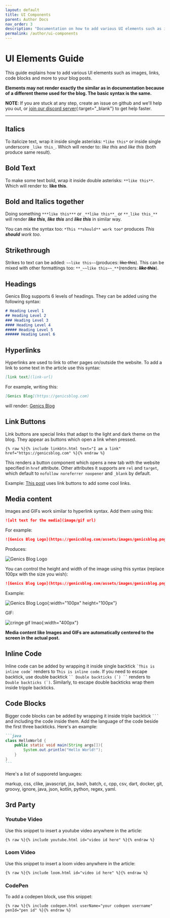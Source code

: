 ```yaml
---
layout: default
title: UI Components
parent: Author Docs
nav_order: 3
description: "Documentation on how to add various UI elements such as images, links buttons and more to your blog posts at Genics Blog."
permalink: /author/ui-components
---
```


# UI Elements Guide

This guide explains how to add various UI elements such as images, links, code blocks and more to your blog posts.

**Elements may not render exactly the similar as in documentation because of a different theme used for the blog. The basic syntax is the same.**

**NOTE**: If you are stuck at any step, create an issue on github and we'll help you out, or [join our discord server](https://discord.genicsblog.com){:target="_blank"} to get help faster.

---

## Italics

To italicize text, wrap it inside single asterisks: `*like this*` or inside single underscore `_like this_`. Which will render to: *like this* and _like this_ (both produce same result).

## Bold Text

To make some text bold, wrap it inside double asterisks: `**like this**`. Which will render to: **like this**.

## Bold and Italics together

Doing something `***like this***` or `_**like this**_` or `**_like this_**` will render ***like this***, _**like this**_ and **_like this_** in similar way.

You can mix the syntax too: `*This **should** work too*` produces *This **should** work too*.

## Strikethrough

Strikes to text can be added: `~~like this~~`(produces: ~~like this~~). This can be mixed with other formattings too: `**_~~like this~~_**`(renders: **_~~like this~~_**).

## Headings

Genics Blog supports 6 levels of headings. They can be added using the following syntax:

```markdown
# Heading Level 1
## Heading Level 2
### Heading Level 3
#### Heading Level 4
##### Heading Level 5
###### Heading Level 6
```

## Hyperlinks

Hyperlinks are used to link to other pages on/outside the website. To add a link to some text in the article use this syntax:

```markdown
[link text](link-url)
```

For example, writing this:

```markdown
[Genics Blog](https://genicsblog.com)
```

will render: [Genics Blog](https://genicsblog.com)

## Link Buttons

Link buttons are special links that adapt to the light and dark theme on the blog. They appear as buttons which open a link when pressed.

```liquid
{% raw %}{% include linkbtn.html text="I am a link" href="https://genicsblog.com" %}{% endraw %}
```

This renders a button component which opens a new tab with the website specified in `href` attribute. Other attributes it supports are `rel` and `target`, which default to `nofollow noreferrer noopener` and `_blank` by default.

Example: [This post](https://genicsblog.com/github-repositories-to-crush-any-programming-interview) uses link buttons to add some cool links.

## Media content

Images and GIFs work similar to hyperlink syntax. Add them using this:

```markdown
![alt text for the media](image/gif url)
```

For example:

```markdown
![Genics Blog Logo](https://genicsblog.com/assets/images/genicsblog.png)
```

Produces:

![Genics Blog Logo](https://genicsblog.com/assets/images/genicsblog.png)

You can control the height and width of the image using this syntax (replace 100px with the size you wish):

```markdown
![Genics Blog Logo](https://genicsblog.com/assets/images/genicsblog.png){:width="100px" height="100px"}
```

Example:

![Genics Blog Logo](https://genicsblog.com/assets/images/genicsblog.png){:width="100px" height="100px"}

GIF:

![cringe gif lmao](https://c.tenor.com/iSVDwxuQUKsAAAAd/vibing-cat-vibing.gif){:width="400px"}

**Media content like Images and GIFs are automatically centered to the screen in the actual post.**

## Inline Code

Inline code can be added by wrapping it inside single backtick `` `This is inline code` `` renders to `This is inline code`. If you need to escape backtick, use double backtick ``` `` Double backticks (`) `` ``` renders to `` Double backticks (`) ``. Similarly, to escape double backticks wrap them inside tripple backticks.

## Code Blocks

Bigger code blocks can be added by wrapping it inside triple backtick ```` ``` ```` and including the code inside them. Add the language of the code beside the first three backticks. Here's an example:

````markdown
```java
class HelloWorld {
    public static void main(String args[]){
        System.out.println("Hello World!");
    }
}
```
````

Here's a list of supporetd languages:

markup, css, clike, javascript, jsx, bash, batch, c, cpp, csv, dart, docker, git, groovy, ignore, java, json, kotlin, python, regex, yaml.

## 3rd Party 

### Youtube Video

Use this snippet to insert a youtube video anywhere in the article:

```liquid
{% raw %}{% include youtube.html id="video id here" %}{% endraw %} 
```

### Loom Video

Use this snippet to insert a loom video anywhere in the article:

```liquid
{% raw %}{% include loom.html id="video id here" %}{% endraw %} 
```

### CodePen

To add a codepen block, use this snippet:

```liquid
{% raw %}{% include codepen.html userName="your codepen username" penId="pen id" %}{% endraw %}
```
